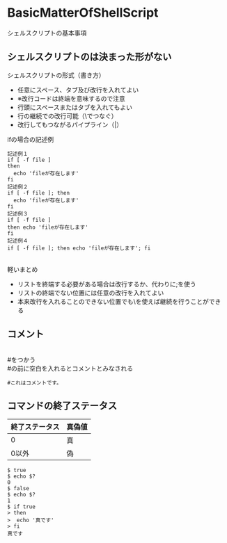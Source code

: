 # BasicMatterOfShellScript

シェルスクリプトの基本事項

## シェルスクリプトのは決まった形がない

シェルスクリプトの形式（書き方）
- 任意にスペース、タブ及び改行を入れてよい
- ※改行コードは終端を意味するので注意
- 行頭にスペースまたはタブを入れてもよい
- 行の継続での改行可能（\でつなぐ）
- 改行してもつながるパイプライン（|）

ifの場合の記述例

```
記述例１
if [ -f file ]
then
  echo 'fileが存在します'
fi
記述例２
if [ -f file ]; then
  echo 'fileが存在します'
fi
記述例３
if [ -f file ]
then echo 'fileが存在します'
fi
記述例４
if [ -f file ]; then echo 'fileが存在します'; fi
```

<br>軽いまとめ
- リストを終端する必要がある場合は改行するか、代わりに;を使う
- リストの終端でない位置には任意の改行を入れてよい
- 本来改行を入れることのできない位置でも\を使えば継続を行うことができる

## コメント
<br>#をつかう
<br>#の前に空白を入れるとコメントとみなされる
```
#これはコメントです。
```


## コマンドの終了ステータス

| 終了ステータス | 真偽値 |
| ------- | --- |
| 0       | 真   |
| 0以外     | 偽   |

```
$ true
$ echo $?
0
$ false
$ echo $?
1
$ if true
> then
>  echo '真です' 
> fi
真です
```
